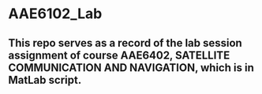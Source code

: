 # AAE6102_Lab
## This repo serves as a record of the lab session assignment of course AAE6402, SATELLITE COMMUNICATION AND NAVIGATION, which is in MatLab script.